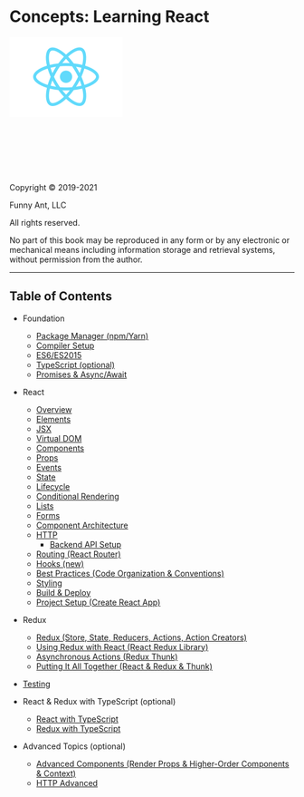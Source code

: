 # Concepts: Learning React

![React Logo](./assets/react-logo.png)

<br /><br /><br /><br /><br />

Copyright © 2019-2021

Funny Ant, LLC

All rights reserved.

No part of this book may be reproduced in any form or by any electronic or mechanical means including
information storage and retrieval systems, without permission from the author.

<div style="page-break-after: always;"></div>

---

## Table of Contents

- Foundation
  - [Package Manager (npm/Yarn)](A1-PackageManager.md)
  - [Compiler Setup](A2-CompilerSetup.md)
  - [ES6/ES2015](A3-ES6.md)
  - [TypeScript (optional)](A4-TypeScript.md)
  - [Promises & Async/Await](A5-Promises.md)
  
  
- React

  - [Overview](01-React.md)
  - [Elements](02-Elements.md)
  - [JSX](03-JSX.md)
  - [Virtual DOM](04-VirtualDOM.md)
  - [Components](05-Components.md)
  - [Props](06-Props.md)
  - [Events](07-Events.md)
  - [State](08-State.md)
  - [Lifecycle](09-Lifecycle.md)
  - [Conditional Rendering](10-ConditionalRendering.md)
  - [Lists](11-Lists.md)
  - [Forms](12-Forms.md)
  - [Component Architecture](13-ComponentArchitecture.md)
  - [HTTP](14-HTTP.md)
    - [Backend API Setup](A6-BackendAPISetup.md)
  - [Routing (React Router)](15-Routing.md)
  - [Hooks (new)](16-Hooks.md)
  - [Best Practices (Code Organization & Conventions)](17-BestPractices.md)
  - [Styling](18-Styling.md)
  - [Build & Deploy](19-BuildDeploy.md)
  - [Project Setup (Create React App)](20-ProjectSetup.md)
 

- Redux
  - [Redux (Store, State, Reducers, Actions, Action Creators)](21-Redux.md)
  - [Using Redux with React (React Redux Library)](22-ReactRedux.md)
  - [Asynchronous Actions (Redux Thunk)](23-ReduxThunk)
  - [Putting It All Together (React & Redux & Thunk)](24-ReactReduxThunk.md)
  
- [Testing](25-Testing.md)

- React & Redux with TypeScript (optional)
  - [React with TypeScript](A11-ReactTypeScript.md) 
  - [Redux with TypeScript](A12-ReduxTypeScript.md) 


- Advanced Topics (optional)
  - [Advanced Components (Render Props & Higher-Order Components & Context)](A13-AdvancedComponents.md)
  - [HTTP Advanced](A15-AdvancedHTTP.md)

<!-- 
- Future
  - Type checking With PropTypes
  - Debugging Tips & Tricks
  - Animations (using ReactTransitionGroup)
  - Functional Programming -->

